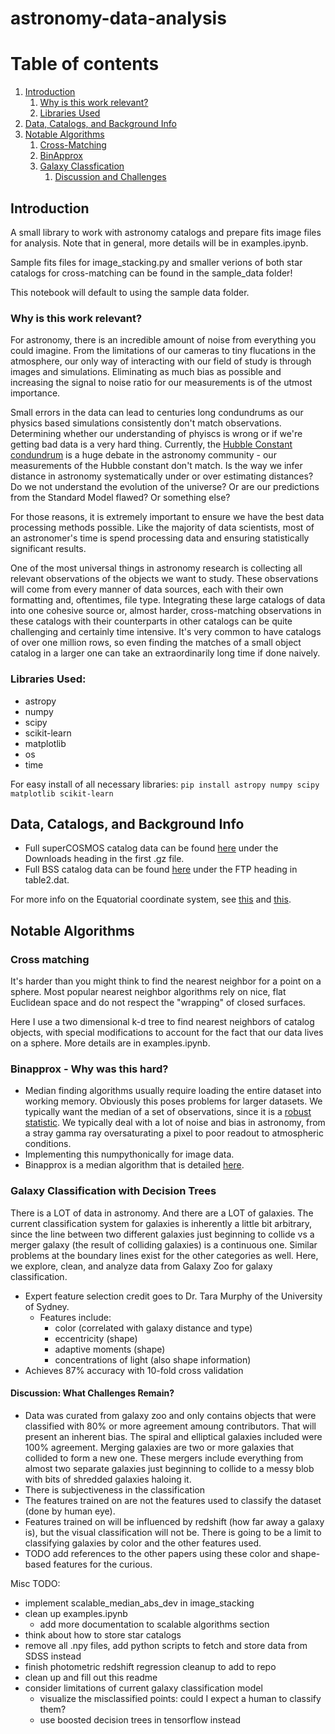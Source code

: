 # astronomy-data-analysis
# Table of contents
1. [Introduction](#introduction)
    1. [Why is this work relevant?](#subparagraph1)
    2. [Libraries Used](#subparagraph2)
2. [Data, Catalogs, and Background Info](#paragraph1)
3. [Notable Algorithms](#notablealgorithms)
    1. [Cross-Matching](#crossmatching)
	2. [BinApprox](#binapprox)
	3. [Galaxy Classfication](#galaxyclass)
    	1. [Discussion and Challenges](#challenges)

## Introduction <a name="introduction"></a>
A small library to work with astronomy catalogs and prepare fits image files for analysis. Note that in general, more details will be in examples.ipynb.

Sample fits files for image_stacking.py and smaller verions of both star catalogs for cross-matching can be found in the sample_data folder!

This notebook will default to using the sample data folder.

### Why is this work relevant? <a name="subparagraph1"></a>
For astronomy, there is an incredible amount of noise from everything you could imagine. From the limitations of our cameras to tiny flucations in the atmosphere, our only way of interacting with our field of study is through images and simulations. Eliminating as much bias as possible and increasing the signal to noise ratio for our measurements is of the utmost importance.

Small errors in the data can lead to centuries long condundrums as our physics based simulations consistently don't match observations. Determining whether our understanding of phyiscs is wrong or if we're getting bad data is a very hard thing. Currently, the [Hubble Constant condundrum](https://www.aps.org/publications/apsnews/201805/hubble.cfm) is a huge debate in the astronomy community - our measurements of the Hubble constant don't match. Is the way we infer distance in astronomy systematically under or over estimating distances? Do we not understand the evolution of the universe? Or are our predictions from the Standard Model flawed? Or something else?

For those reasons, it is extremely important to ensure we have the best data processing methods possible. Like the majority of data scientists, most of an astronomer's time is spend processing data and ensuring statistically significant results.

One of the most universal things in astronomy research is collecting all relevant observations of the objects we want to study. These observations will come from every manner of data sources, each with their own formatting and, oftentimes, file type. Integrating these large catalogs of data into one cohesive source or, almost harder, cross-matching observations in these catalogs with their counterparts in other catalogs can be quite challenging and certainly time intensive. It's very common to have catalogs of over one million rows, so even finding the matches of a small object catalog in a larger one can take an extraordinarily long time if done naively.

### Libraries Used: <a name="subparagraph2"></a>
*	astropy
*	numpy
*	scipy
*   scikit-learn
*	matplotlib
*	os
*	time

For easy install of all necessary libraries:
`pip install astropy numpy scipy matplotlib scikit-learn`

##  Data, Catalogs, and Background Info <a name="paragraph1"></a>
*	Full superCOSMOS catalog data can be found [here](http://ssa.roe.ac.uk/allSky) under the Downloads heading in the first .gz file.
*	Full BSS catalog data can be found [here](http://cdsarc.u-strasbg.fr/viz-bin/Cat?J/MNRAS/384/775) under the FTP heading in table2.dat.

For more info on the Equatorial coordinate system, see [this](https://en.wikipedia.org/wiki/Right_ascension#/media/File:Ra_and_dec_on_celestial_sphere.png) and [this](https://en.wikipedia.org/wiki/Equatorial_coordinate_system).

## Notable Algorithms <a name="notablealgorithms"></a>
### Cross matching <a name="crossmatching"></a>
It's harder than you might think to find the nearest neighbor for a point on a sphere. Most popular nearest neighbor algorithms rely on nice, flat Euclidean space and do not respect the "wrapping" of closed surfaces.

Here I use a two dimensional k-d tree to find nearest neighbors of catalog objects, with special modifications to account for the fact that our data lives on a sphere. More details are in examples.ipynb.

### Binapprox - Why was this hard? <a name="binapprox"></a>
- Median finding algorithms usually require loading the entire dataset into working memory. Obviously this poses problems for larger datasets. We typically want the median of a set of observations, since it is a [robust statistic](https://en.wikipedia.org/wiki/Robust_statistics). We typically deal with a lot of noise and bias in astronomy, from a stray gamma ray oversaturating a pixel to poor readout to atmospheric conditions.
- Implementing this numpythonically for image data.
- Binapprox is a median algorithm that is detailed [here](http://www.stat.cmu.edu/~ryantibs/median/).

### Galaxy Classification with Decision Trees <a name="galaxyclass"></a>
There is a LOT of data in astronomy. And there are a LOT of galaxies. The current classification system for galaxies is inherently a little bit arbitrary, since the line between two different galaxies just beginning to collide vs a merger galaxy (the result of colliding galaxies) is a continuous one. Similar problems at the boundary lines exist for the other categories as well. Here, we explore, clean, and analyze data from Galaxy Zoo for galaxy classification.

- Expert feature selection credit goes to Dr. Tara Murphy of the University of Sydney.
	- Features include:
    	- color (correlated with galaxy distance and type)
    	- eccentricity (shape)
    	- adaptive moments (shape)
    	- concentrations of light (also shape information)
- Achieves 87% accuracy with 10-fold cross validation

#### Discussion: What Challenges Remain? <a name="challenges"></a>
- Data was curated from galaxy zoo and only contains objects that were classified with 80% or more agreement amoung contributors. That will present an inherent bias. The spiral and elliptical galaxies included were 100% agreement. Merging galaxies are two or more galaxies that collided to form a new one. These mergers include everything from almost two separate galaxies just beginning to collide to a messy blob with bits of shredded galaxies haloing it.
- There is subjectiveness in the classification
- The features trained on are not the features used to classify the dataset (done by human eye).
- Features trained on will be influenced by redshift (how far away a galaxy is), but the visual classification will not be. There is going to be a limit to classifying galaxies by color and the other features used.
- TODO add references to the other papers using these color and shape-based features for the curious.

Misc TODO:
- implement scalable_median_abs_dev in image_stacking
- clean up examples.ipynb
	- add more documentation to scalable algorithms section
- think about how to store star catalogs
- remove all .npy files, add python scripts to fetch and store data from SDSS instead
- finish photometric redshift regression cleanup to add to repo
- clean up and fill out this readme
- consider limitations of current galaxy classification model
	- visualize the misclassified points: could I expect a human to classify them?
	- use boosted decision trees in tensorflow instead